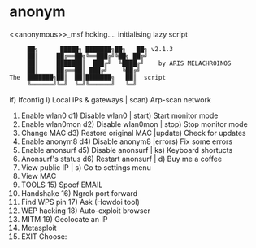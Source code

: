 # anonym
&lt;&lt;anonymous>>_msf
hcking....
initialising lazy script

         ██╗      █████╗ ███████╗██╗   ██╗ v2.1.3
         ██║     ██╔══██╗╚══███╔╝╚██╗ ██╔╝
         ██║     ███████║  ███╔╝  ╚████╔╝    by ARIS MELACHROINOS
         ██║     ██╔══██║ ███╔╝    ╚██╔╝  
    The  ███████╗██║  ██║███████╗   ██║  script
         ╚══════╝╚═╝  ╚═╝╚══════╝   ╚═╝   
if) Ifconfig           l) Local IPs & gateways |  scan) Arp-scan network
 1) Enable wlan0      d1) Disable wlan0        | start) Start monitor mode
 2) Enable wlan0mon   d2) Disable wlan0mon     |  stop) Stop monitor mode
 3) Change MAC        d3) Restore original MAC |update) Check for updates
 4) Enable anonym8    d4) Disable anonym8      |errors) Fix some errors
 5) Enable anonsurf   d5) Disable anonsurf     |    ks) Keyboard shortucts
 6) Anonsurf's status d6) Restart anonsurf     |     d) Buy me a coffee
 7) View public IP                             |     s) Go to settings menu
 8) View MAC
 9) TOOLS             15) Spoof EMAIL
10) Handshake         16) Ngrok port forward
11) Find WPS pin      17) Ask (Howdoi tool)
12) WEP hacking       18) Auto-exploit browser
13) MITM              19) Geolocate an IP
14) Metasploit   
 0) EXIT
Choose: 
